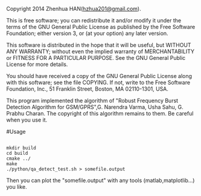 
  Copyright 2014 Zhenhua HAN(hzhua201@gmail.com).
 
  This is free software; you can redistribute it and/or modify
  it under the terms of the GNU General Public License as published by
  the Free Software Foundation; either version 3, or (at your option)
  any later version.
 
  This software is distributed in the hope that it will be useful,
  but WITHOUT ANY WARRANTY; without even the implied warranty of
  MERCHANTABILITY or FITNESS FOR A PARTICULAR PURPOSE.  See the
  GNU General Public License for more details.
 
  You should have received a copy of the GNU General Public License
  along with this software; see the file COPYING.  If not, write to
  the Free Software Foundation, Inc., 51 Franklin Street,
  Boston, MA 02110-1301, USA.



This program implemented the algorithm of "Robust Frequency Burst Detection Algorithm for 
GSM/GPRS",G. Narendra Varma, Usha Sahu, G. Prabhu Charan. The copyright of this algorithm
remains to them. Be careful when you use it.

#Usage

<pre><code>
mkdir build
cd build
cmake ../
make
./python/qa_detect_test.sh > somefile.output
</code></pre>


Then you can plot the "somefile.output" with any tools (matlab,matplotlib...) you like.
